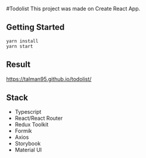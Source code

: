 #Todolist
This project was made on Create React App.
## Getting Started
~~~
yarn install
yarn start
~~~
## Result
https://talman95.github.io/todolist/
## Stack
- Typescript
- React/React Router
- Redux Toolkit
- Formik
- Axios
- Storybook
- Material UI
